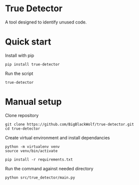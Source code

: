 # True Detector

A tool designed to identify unused code.

# Quick start

Install with pip
```shell script
pip install true-detector
```

Run the script
```shell script
true-detector
```

# Manual setup

Clone repository
```shell script
git clone https://github.com/BigBlackWolf/true-detector.git
cd true-detector
```

Create virtual environment and install dependancies
```shell script
python -m virtualenv venv
source venv/bin/activate

pip install -r requirements.txt
```

Run the command against needed directory
```shell script
python src/true_detector/main.py
```
